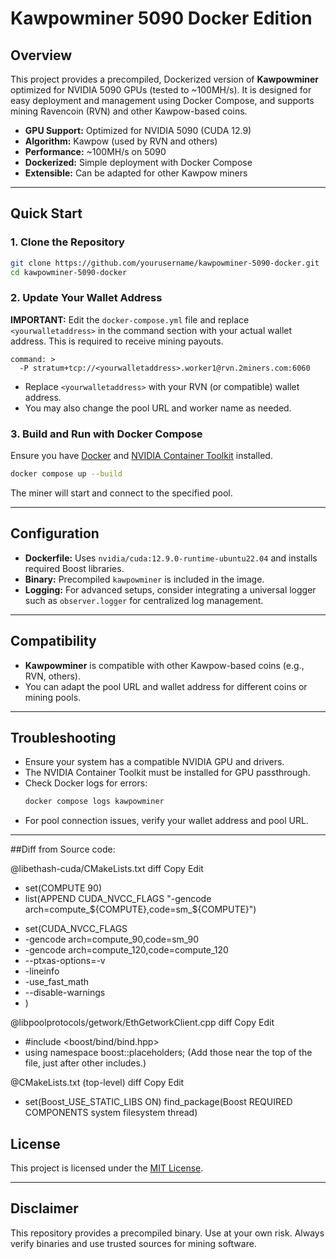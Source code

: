 # Kawpowminer 5090 Docker Edition

## Overview

This project provides a precompiled, Dockerized version of **Kawpowminer** optimized for NVIDIA 5090 GPUs (tested to ~100MH/s). It is designed for easy deployment and management using Docker Compose, and supports mining Ravencoin (RVN) and other Kawpow-based coins.

- **GPU Support:** Optimized for NVIDIA 5090 (CUDA 12.9)
- **Algorithm:** Kawpow (used by RVN and others)
- **Performance:** ~100MH/s on 5090
- **Dockerized:** Simple deployment with Docker Compose
- **Extensible:** Can be adapted for other Kawpow miners

---

## Quick Start

### 1. Clone the Repository
```sh
git clone https://github.com/yourusername/kawpowminer-5090-docker.git
cd kawpowminer-5090-docker
```

### 2. Update Your Wallet Address

**IMPORTANT:**
Edit the `docker-compose.yml` file and replace `<yourwalletaddress>` in the command section with your actual wallet address. This is required to receive mining payouts.

```
command: >
  -P stratum+tcp://<yourwalletaddress>.worker1@rvn.2miners.com:6060
```

- Replace `<yourwalletaddress>` with your RVN (or compatible) wallet address.
- You may also change the pool URL and worker name as needed.

### 3. Build and Run with Docker Compose

Ensure you have [Docker](https://docs.docker.com/get-docker/) and [NVIDIA Container Toolkit](https://docs.nvidia.com/datacenter/cloud-native/container-toolkit/install-guide.html) installed.

```sh
docker compose up --build
```

The miner will start and connect to the specified pool.

---

## Configuration

- **Dockerfile:** Uses `nvidia/cuda:12.9.0-runtime-ubuntu22.04` and installs required Boost libraries.
- **Binary:** Precompiled `kawpowminer` is included in the image.
- **Logging:** For advanced setups, consider integrating a universal logger such as `observer.logger` for centralized log management.

---

## Compatibility

- **Kawpowminer** is compatible with other Kawpow-based coins (e.g., RVN, others).
- You can adapt the pool URL and wallet address for different coins or mining pools.

---

## Troubleshooting

- Ensure your system has a compatible NVIDIA GPU and drivers.
- The NVIDIA Container Toolkit must be installed for GPU passthrough.
- Check Docker logs for errors:
  ```sh
  docker compose logs kawpowminer
  ```
- For pool connection issues, verify your wallet address and pool URL.

---

##Diff from Source code:

@libethash-cuda/CMakeLists.txt
diff
Copy
Edit
- set(COMPUTE 90)
- list(APPEND CUDA_NVCC_FLAGS "-gencode arch=compute_${COMPUTE},code=sm_${COMPUTE}")
+ set(CUDA_NVCC_FLAGS
+   -gencode arch=compute_90,code=sm_90
+   -gencode arch=compute_120,code=compute_120
+   --ptxas-options=-v
+   -lineinfo
+   -use_fast_math
+   --disable-warnings
+ )

@libpoolprotocols/getwork/EthGetworkClient.cpp
diff
Copy
Edit
+ #include <boost/bind/bind.hpp>
+ using namespace boost::placeholders;
(Add those near the top of the file, just after other includes.)

@CMakeLists.txt (top-level)
diff
Copy
Edit
+ set(Boost_USE_STATIC_LIBS ON)
find_package(Boost REQUIRED COMPONENTS system filesystem thread)

## License

This project is licensed under the [MIT License](LICENSE).

---

## Disclaimer

This repository provides a precompiled binary. Use at your own risk. Always verify binaries and use trusted sources for mining software. 
